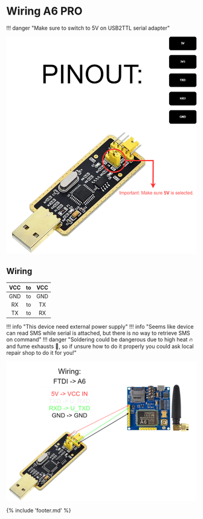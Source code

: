 ﻿# Wiring A6 PRO 

!!! danger "Make sure to switch to 5V on USB2TTL serial adapter" 

![FTDI FT232BL Pinout](files/FT232BL_pinout_transparent.drawio.png)

## Wiring

| VCC | to | VCC |
|:---:|:--:|:---:|
| GND | to | GND |
| RX  | to | TX  |
| TX  | to | RX  |

!!! info "This device need external power supply"
!!! info "Seems like device can read SMS while serial is attached, but there is no way to retrieve SMS on command"
!!! danger "Soldering could be dangerous due to high heat 🔥 and fume exhausts 💨, so if unsure how to do it properly you could ask local repair shop to do it for you!"

![FTDI FT232BL A6PRO Wiring Pinout](files/WiringFT232BL-A6.png)

{% include 'footer.md' %}
